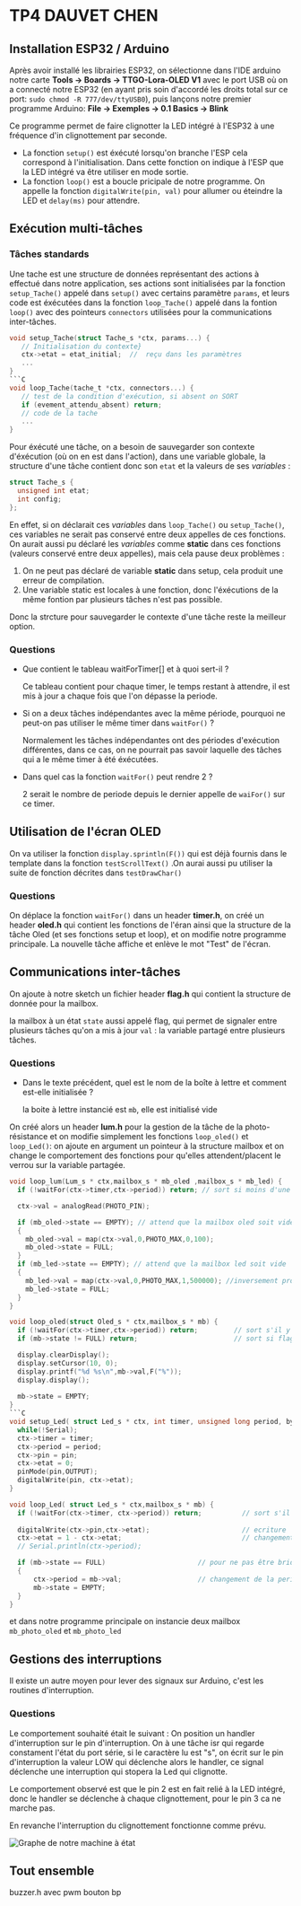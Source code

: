 # TP4 DAUVET CHEN

## Installation ESP32 / Arduino

Après avoir installé les librairies ESP32, on sélectionne dans l'IDE arduino notre carte **Tools -> Boards -> TTGO-Lora-OLED V1** avec le port USB où on a connecté notre ESP32 (en ayant pris soin d'accordé les droits total sur ce port: `sudo chmod -R 777/dev/ttyUSB0`), puis lançons notre premier programme Arduino: **File -> Exemples -> 0.1 Basics -> Blink**

Ce programme permet de faire clignotter la LED intégré à l'ESP32 à une fréquence d'in clignottement par seconde.

* La fonction `setup()` est éxécuté lorsqu'on branche l'ESP cela correspond à l'initialisation. Dans cette fonction on indique à l'ESP que la LED intégré va être utiliser en mode sortie.
* La fonction `loop()` est a boucle pricipale de notre programme. On appelle la fonction `digitalWrite(pin, val)` pour allumer ou éteindre la LED et `delay(ms)` pour attendre. 

## Exécution multi-tâches

### Tâches standards

Une tache est une structure de données représentant des actions à effectué dans notre application, ses actions sont initialisées par la fonction `setup_Tache()` appelé dans `setup()` avec certains paramètre `params`, et leurs code est éxécutées dans la fonction `loop_Tache()` appelé dans la fontion `loop()` avec des pointeurs `connectors` utilisées pour la communications inter-tâches.

```C
void setup_Tache(struct Tache_s *ctx, params...) {
   // Initialisation du contexte}
   ctx->etat = etat_initial;  //  reçu dans les paramètres
   ...
}
```C
void loop_Tache(tache_t *ctx, connectors...) {   
   // test de la condition d'exécution, si absent on SORT
   if (evement_attendu_absent) return;
   // code de la tache
   ...
}
```

Pour éxécuté une tâche, on a besoin de sauvegarder son contexte d'éxécution (où on en est dans l'action), dans une variable globale, la structure d'une tâche contient donc son `etat` et la valeurs de ses *variables* :

```C
struct Tache_s {
  unsigned int etat;  
  int config;        
}; 
```

En effet, si on déclarait ces *variables* dans `loop_Tache()` ou `setup_Tache()`, ces variables ne serait pas conservé entre deux appelles de ces fonctions. On aurait aussi pu déclaré les *variables* comme **static** dans ces fonctions (valeurs conservé entre deux appelles), mais cela pause deux problèmes :

1. On ne peut pas déclaré de variable **static** dans setup, cela produit une erreur de compilation.
2. Une variable static est locales à une fonction, donc l'éxécutions de la même fontion par plusieurs tâches n'est pas possible.

Donc la strcture pour sauvegarder le contexte d'une tâche reste la meilleur option.

### Questions

* Que contient le tableau waitForTimer[] et à quoi sert-il ?

    Ce tableau contient pour chaque timer, le temps restant à attendre, il est mis à jour a chaque fois que l'on dépasse la periode.

* Si on a deux tâches indépendantes avec la même période, pourquoi ne peut-on pas utiliser le même timer dans `waitFor()` ?

    Normalement les tâches indépendantes ont des périodes d'exécution différentes, dans ce cas, on ne pourrait pas savoir laquelle des tâches qui a le même timer à été éxécutées.

* Dans quel cas la fonction `waitFor()` peut rendre 2 ?

    2 serait le nombre de periode depuis le dernier appelle de `waiFor()` sur ce timer.

## Utilisation de l'écran OLED

On va utiliser la fonction `display.sprintln(F())` qui est déjà fournis dans le template dans la fonction `testScrollText()` .On aurai aussi pu utiliser la suite de fonction décrites dans `testDrawChar()`

### Questions

On déplace la fonction `waitFor()` dans un header **timer.h**, on créé un header **oled.h** qui contient les fonctions de l'éran ainsi que la structure de la tâche Oled (et ses fonctions setup et loop), et on modifie notre programme principale.
La nouvelle tâche affiche et enlève le mot "Test" de l'écran.

## Communications inter-tâches

On ajoute à notre sketch un fichier header **flag.h** qui contient la structure de donnée pour la mailbox.

la mailbox à un état `state` aussi appelé flag, qui permet de signaler entre plusieurs tâches qu'on a mis à jour `val` : la variable partagé entre plusieurs tâches.

### Questions

* Dans le texte précédent, quel est le nom de la boîte à lettre et comment est-elle initialisée ?
  
    la boite à lettre instancié est `mb`, elle est initialisé vide

On créé alors un header **lum.h** pour la gestion de la tâche de la photo-résistance et on modifie simplement les fonctions `loop_oled()` et `loop_Led()`: on ajoute en argument un pointeur à la structure mailbox et on change le comportement des fonctions pour qu'elles attendent/placent le verrou sur la variable partagée.

```C
void loop_lum(Lum_s * ctx,mailbox_s * mb_oled ,mailbox_s * mb_led) {
  if (!waitFor(ctx->timer,ctx->period)) return; // sort si moins d'une periode d'attente

  ctx->val = analogRead(PHOTO_PIN);

  if (mb_oled->state == EMPTY); // attend que la mailbox oled soit vide
  {
    mb_oled->val = map(ctx->val,0,PHOTO_MAX,0,100);
    mb_oled->state = FULL;
  }
  if (mb_led->state == EMPTY); // attend que la mailbox led soit vide
  {
    mb_led->val = map(ctx->val,0,PHOTO_MAX,1,500000); //inversement proportionnel à la luminosité
    mb_led->state = FULL;
  }
}
```

```C
void loop_oled(struct Oled_s * ctx,mailbox_s * mb) {
  if (!waitFor(ctx->timer,ctx->period)) return;         // sort s'il y a moins d'une'période écoulée
  if (mb->state != FULL) return;                        // sort si flag pas mis à jour

  display.clearDisplay();
  display.setCursor(10, 0);
  display.printf("%d %s\n",mb->val,F("%"));
  display.display();
  
  mb->state = EMPTY;
}
```C
void setup_Led( struct Led_s * ctx, int timer, unsigned long period, byte pin) {
  while(!Serial);
  ctx->timer = timer;
  ctx->period = period;
  ctx->pin = pin;
  ctx->etat = 0;
  pinMode(pin,OUTPUT);
  digitalWrite(pin, ctx->etat);
}

void loop_Led( struct Led_s * ctx,mailbox_s * mb) {
  if (!waitFor(ctx->timer, ctx->period)) return;          // sort s'il y a moins d'une période écoulée
  
  digitalWrite(ctx->pin,ctx->etat);                       // ecriture
  ctx->etat = 1 - ctx->etat;                              // changement d'état
  // Serial.println(ctx->period);            

  if (mb->state == FULL)                       // pour ne pas être bridé à la periode de la tache lum 
  {
      ctx->period = mb->val;                   // changement de la periode
      mb->state = EMPTY;
  }
}
```

et dans notre programme principale on instancie deux mailbox `mb_photo_oled` et `mb_photo_led`

## Gestions des interruptions

Il existe un autre moyen pour lever des signaux sur Arduino, c'est les routines d'interruption.

### Questions

Le comportement souhaité était le suivant :
On position un handler d'interruption sur le pin d'interruption.
On à une tâche isr qui regarde constament l'état du port série, si le caractère lu est "s", on écrit sur le pin d'interruption la valeur LOW qui déclenche alors le handler, ce signal déclenche une interruption qui stopera la Led qui clignotte.

Le comportement observé  est que le pin 2 est en fait relié à la LED intégré, donc le handler se déclenche à chaque clignottement, pour le pin 3 ca ne marche pas.

En revanche l'interruption du clignottement fonctionne comme prévu.

![Graphe de notre machine à état](./led_interrupt/graphviz.svg)

## Tout ensemble

buzzer.h avec pwm
bouton bp